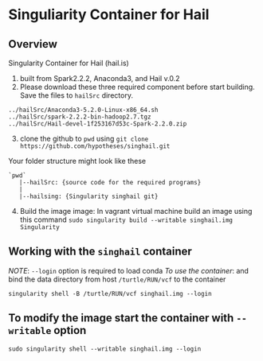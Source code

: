 # Singuliarity Container for Hail

## Overview
Singularity Container for Hail (hail.is)
1. built from Spark2.2.2, Anaconda3, and Hail v.0.2
2. Please download these three required component before start building. Save the files to `hailSrc` directory.
```
../hailSrc/Anaconda3-5.2.0-Linux-x86_64.sh
../hailSrc/spark-2.2.2-bin-hadoop2.7.tgz
../hailSrc/Hail-devel-1f253167d53c-Spark-2.2.0.zip
```

3. clone the github to `pwd` using `git clone https://github.com/hypotheses/singhail.git`

Your folder structure might look like these
```
`pwd`
   |--hailSrc: {source code for the required programs}
   |
   |--hailsing: {Singularity singhail git}
```

4. Build the image image: In vagrant virtual machine build an image using this command ```sudo singularity build --writable singhail.img Singularity```

## Working with the `singhail` container
_NOTE_: `--login` option is required to load conda
*To use the container*: and bind the data directory from host `/turtle/RUN/vcf` to the container
```
singularity shell -B /turtle/RUN/vcf singhail.img --login
```

## To modify the image start the container with `--writable` option
```
sudo singularity shell --writable singhail.img --login
```

